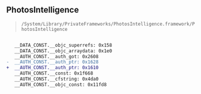 ## PhotosIntelligence

> `/System/Library/PrivateFrameworks/PhotosIntelligence.framework/PhotosIntelligence`

```diff

   __DATA_CONST.__objc_superrefs: 0x158
   __DATA_CONST.__objc_arraydata: 0x1e0
   __AUTH_CONST.__auth_got: 0x2608
-  __AUTH_CONST.__auth_ptr: 0x1628
+  __AUTH_CONST.__auth_ptr: 0x1610
   __AUTH_CONST.__const: 0x1f668
   __AUTH_CONST.__cfstring: 0x4da0
   __AUTH_CONST.__objc_const: 0x11fd8

```
